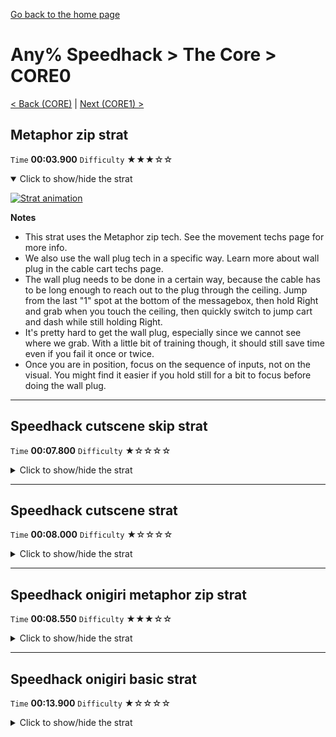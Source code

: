 [Go back to the home page](https://github.com/Doublevil/scbspeedrun)

# Any% Speedhack > The Core > CORE0

[< Back (CORE)](https://github.com/Doublevil/scbspeedrun/blob/main/levels/any_sh/CORE/CORE.md) | [Next (CORE1) >](https://github.com/Doublevil/scbspeedrun/blob/main/levels/any_sh/CORE/CORE1.md)

## Metaphor zip strat

`Time` **00:03.900** `Difficulty` ★★★☆☆
<details open>
  <summary>Click to show/hide the strat</summary>

  [![Strat animation](https://github.com/Doublevil/scbspeedrun/blob/main/media/levels/CORE/CORE0_MetaphorZip.webp)](https://github.com/Doublevil/scbspeedrun/blob/main/media/levels/CORE/CORE0_MetaphorZip.mp4?raw=true)

  **Notes**
  - This strat uses the Metaphor zip tech. See the movement techs page for more info.
  - We also use the wall plug tech in a specific way. Learn more about wall plug in the cable cart techs page.
  - The wall plug needs to be done in a certain way, because the cable has to be long enough to reach out to the plug through the ceiling. Jump from the last "1" spot at the bottom of the messagebox, then hold Right and grab when you touch the ceiling, then quickly switch to jump cart and dash while still holding Right.
  - It's pretty hard to get the wall plug, especially since we cannot see where we grab. With a little bit of training though, it should still save time even if you fail it once or twice.
  - Once you are in position, focus on the sequence of inputs, not on the visual. You might find it easier if you hold still for a bit to focus before doing the wall plug.
</details>

---
## Speedhack cutscene skip strat

`Time` **00:07.800** `Difficulty` ★☆☆☆☆
<details>
  <summary>Click to show/hide the strat</summary>

  [![Strat animation](https://github.com/Doublevil/scbspeedrun/blob/main/media/levels/CORE/CORE0_S_CutsceneSkip.webp)](https://github.com/Doublevil/scbspeedrun/blob/main/media/levels/CORE/CORE0_S_CutsceneSkip.mp4?raw=true)

  **Notes**
  - We avoid entirely the trigger of the cutscene by jumping over it.
</details>

---
## Speedhack cutscene strat

`Time` **00:08.000** `Difficulty` ★☆☆☆☆
<details>
  <summary>Click to show/hide the strat</summary>

  [![Strat animation](https://github.com/Doublevil/scbspeedrun/blob/main/media/levels/CORE/CORE0_S_Cutscene.webp)](https://github.com/Doublevil/scbspeedrun/blob/main/media/levels/CORE/CORE0_S_Cutscene.mp4?raw=true)
</details>

---
## Speedhack onigiri metaphor zip strat

`Time` **00:08.550** `Difficulty` ★★★☆☆
<details>
  <summary>Click to show/hide the strat</summary>

  [![Strat animation](https://github.com/Doublevil/scbspeedrun/blob/main/media/levels/CORE/CORE0_S_OnigiriMetaphorZip.webp)](https://github.com/Doublevil/scbspeedrun/blob/main/media/levels/CORE/CORE0_S_OnigiriMetaphorZip.mp4?raw=true)

  **Notes**
  - This strat uses the Metaphor zip tech. See the movement techs page for more info.
  - Metaphor zip is harder with speedhack because of the wall running mechanics. To make it consistent, we use the voltage cart only after a long jump, so that we are as close as possible to the corner when switching to jump cart. This way, we can dash into the corner and immediately jump through the wall.
  - Then, we also use the wall plug tech in a specific way. Learn more about wall plug in the cable cart techs page.
  - The wall plug needs to be done in a certain way, because the cable has to be long enough to reach out to the plug through the ceiling. Jump from the last "1" spot at the bottom of the messagebox, then hold Right and grab when you touch the ceiling, then quickly switch to jump cart and dash while still holding Right.
  - It's pretty hard to get the wall plug, especially since we cannot see where we grab. With a little bit of training though, it should still save time even if you fail it once or twice.
  - Once you are in position, focus on the sequence of inputs, not on the visual. You might find it easier if you hold still for a bit to focus before doing the wall plug.
</details>

---
## Speedhack onigiri basic strat

`Time` **00:13.900** `Difficulty` ★☆☆☆☆
<details>
  <summary>Click to show/hide the strat</summary>

  [![Strat animation](https://github.com/Doublevil/scbspeedrun/blob/main/media/levels/CORE/CORE0_S_OnigiriStrat.webp)](https://github.com/Doublevil/scbspeedrun/blob/main/media/levels/CORE/CORE0_S_OnigiriStrat.mp4?raw=true)
</details>
